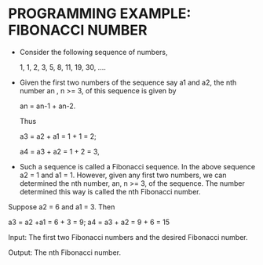 # PROGRAMMING EXAMPLE: FIBONACCI NUMBER
* Consider the following sequence of numbers,

	1, 1, 2, 3, 5, 8, 11, 19, 30, ....

* Given the first two numbers of the sequence say a1 and a2, the nth number an , n >= 3, of this sequence is given by 

	an = an-1 + an-2.

	Thus 

	a3 = a2 + a1 = 1 + 1 = 2; 

 	a4 = a3  + a2 = 1 + 2  = 3, 

* Such a sequence is called a Fibonacci sequence. In the above sequence  a2  = 1 and  a1 = 1. However, given any first two numbers, we can determined the nth number, an, n >= 3, of the sequence. The number determined this way is called  the nth Fibonacci number. 

 Suppose a2  = 6 and  a1 = 3. Then  

a3 = a2 +a1 = 6 + 3 = 9; a4 = a3  + a2 = 9 + 6 = 15

	
Input: The first two Fibonacci numbers and the desired Fibonacci number. 

Output: The nth Fibonacci number.